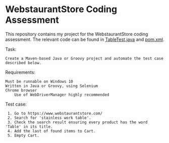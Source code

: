 # WebstaurantStore Coding Assessment

This repository contains my project for the WebstaurantStore coding assessment. The relevant code can be found in [TableTest.java](src/test/java/com/webstaurantstore/tests/TableTest.java) and [pom.xml](pom.xml).


Task:
  
    Create a Maven-based Java or Groovy project and automate the test case described below. 

Requirements:

    Must be runnable on Windows 10
    Written in Java or Groovy, using Selenium
    Chrome browser
        Use of WebDriverManager highly recommended


Test case:
   
     1. Go to https://www.webstaurantstore.com/
     2. Search for 'stainless work table'.
     3. Check the search result ensuring every product has the word 'Table' in its title.
     4. Add the last of found items to Cart.
     5. Empty Cart.

